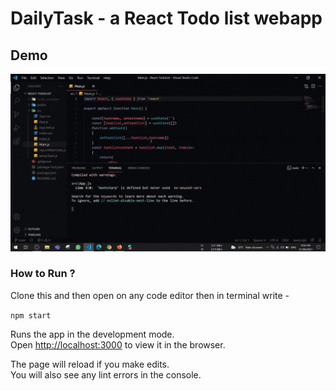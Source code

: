 # DailyTask - a React Todo list webapp

## Demo 
<img src="https://github.com/bhargav-joshi/React-TodoList/blob/main/Demo.gif" width="700">

###  How to Run ?

Clone this and then open on any code editor then in terminal write -

`npm start`

Runs the app in the development mode.\
Open [http://localhost:3000](http://localhost:3000) to view it in the browser.

The page will reload if you make edits.\
You will also see any lint errors in the console.
